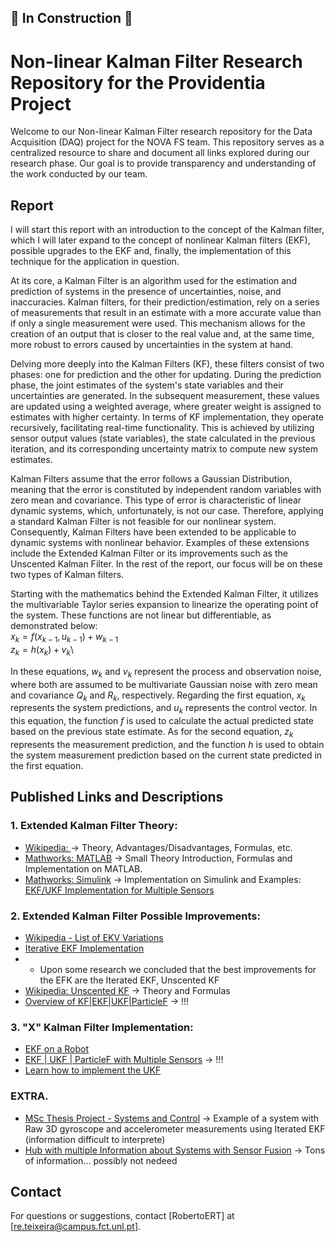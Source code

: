 ## 🚧 In Construction 🚧

# Non-linear Kalman Filter Research Repository for the Providentia Project

Welcome to our Non-linear Kalman Filter research repository for the Data Acquisition (DAQ) project for the NOVA FS team. 
This repository serves as a centralized resource to share and document all links explored during our research phase. 
Our goal is to provide transparency and understanding of the work conducted by our team.

## Report

I will start this report with an introduction to the concept of the Kalman filter, which I will later expand to the concept of nonlinear Kalman filters (EKF), possible upgrades to the EKF and, finally, the implementation of this technique for the application in question.

At its core, a Kalman Filter is an algorithm used for the estimation and prediction of systems in the presence of uncertainties, noise, and inaccuracies. Kalman filters, for their prediction/estimation, rely on a series of measurements that result in an estimate with a more accurate value than if only a single measurement were used. This mechanism allows for the creation of an output that is closer to the real value and, at the same time, more robust to errors caused by uncertainties in the system at hand.

Delving more deeply into the Kalman Filters (KF), these filters consist of two phases: one for prediction and the other for updating. During the prediction phase, the joint estimates of the system's state variables and their uncertainties are generated. In the subsequent measurement, these values are updated using a weighted average, where greater weight is assigned to estimates with higher certainty. In terms of KF implementation, they operate recursively, facilitating real-time functionality. This is achieved by utilizing sensor output values (state variables), the state calculated in the previous iteration, and its corresponding uncertainty matrix to compute new system estimates.

Kalman Filters assume that the error follows a Gaussian Distribution, meaning that the error is constituted by independent random variables with zero mean and covariance. This type of error is characteristic of linear dynamic systems, which, unfortunately, is not our case. Therefore, applying a standard Kalman Filter is not feasible for our nonlinear system. Consequently, Kalman Filters have been extended to be applicable to dynamic systems with nonlinear behavior. Examples of these extensions include the Extended Kalman Filter or its improvements such as the Unscented Kalman Filter. In the rest of the report, our focus will be on these two types of Kalman filters.

Starting with the mathematics behind the Extended Kalman Filter, it utilizes the multivariable Taylor series expansion to linearize the operating point of the system. These functions are not linear but differentiable, as demonstrated below:\
    $x_k = f(x_{k-1}, u_{k-1}) + w_{k-1}$\
    $z_k = h(x_k) + v_k$\
    
In these equations, $w_k$ and $v_k$ represent the process and observation noise, where both are assumed to be multivariate Gaussian noise with zero mean and covariance $Q_k$ and $R_k$, respectively.
Regarding the first equation, $x_k$ represents the system predictions, and $u_k$ represents the control vector. In this equation, the function $f$ is used to calculate the actual predicted state based on the previous state estimate.
As for the second equation, $z_k$ represents the measurement prediction, and the function $h$ is used to obtain the system measurement prediction based on the current state predicted in the first equation.

## Published Links and Descriptions

### 1. Extended Kalman Filter Theory: 
- [Wikipedia: ](https://en.wikipedia.org/wiki/Extended_Kalman_filter) -> Theory, Advantages/Disadvantages, Formulas, etc.
- [Mathworks: MATLAB](https://www.mathworks.com/help/driving/ug/extended-kalman-filters.html) -> Small Theory Introduction, Formulas and Implementation on MATLAB.
- [Mathworks: Simulink](https://www.mathworks.com/help/control/ref/ekf_block.html) -> Implementation on Simulink and Examples: [EKF/UKF Implementation for Multiple Sensors](https://www.mathworks.com/help/control/ug/multirate-nonlinear-state-estimation-in-simulink.html)

### 2. Extended Kalman Filter Possible Improvements:
- [Wikipedia - List of EKV Variations](https://en.wikipedia.org/wiki/Extended_Kalman_filter#Modifications)
- [Iterative EKF Implementation](https://www.mathworks.com/matlabcentral/fileexchange/42156-object-tracking-with-an-iterative-extended-kalman-filter-iekf)
- - Upon some research we concluded that the best improvements for the EFK are the Iterated EKF, Unscented KF
- [Wikipedia: Unscented KF](https://en.wikipedia.org/wiki/Kalman_filter#Unscented_Kalman_filter) -> Theory and Formulas
- [Overview of KF|EKF|UKF|ParticleF](https://github.com/jameseoconnor/localisation-and-tracking-algorithms) -> !!!

### 3. "X" Kalman Filter Implementation:
- [EKF on a Robot](https://ieeexplore.ieee.org/document/9039855)
- [EKF | UKF | ParticleF with Multiple Sensors](https://www.mathworks.com/help/control/ug/multirate-nonlinear-state-estimation-in-simulink.html#d126e61850) -> !!!
- [Learn how to implement the UKF](https://en.wikipedia.org/wiki/Kalman_filter#Unscented_Kalman_filter)

### EXTRA. 
- [MSc Thesis Project - Systems and Control](https://github.com/DaandeKanter/IEKF-OS_Algorithm/tree/main) -> Example of a system with Raw 3D gyroscope and accelerometer measurements using Iterated EKF (information difficult to interprete)
- [Hub with multiple Information about Systems with Sensor Fusion](https://www.mathworks.com/help/driving/tracking-and-sensor-fusion.html) -> Tons of information... possibly not nedeed

## Contact

For questions or suggestions, contact [RobertoERT] at [re.teixeira@campus.fct.unl.pt].

